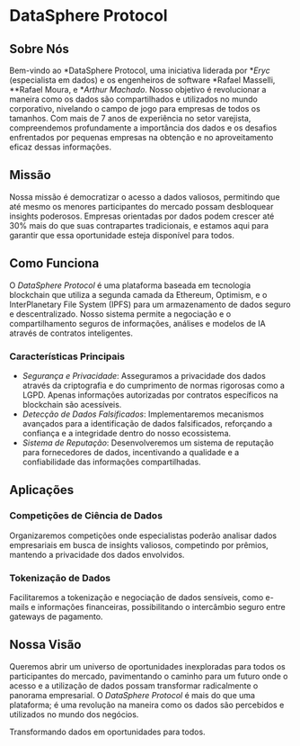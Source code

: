 # DataSphere Protocol

## Sobre Nós

Bem-vindo ao *DataSphere Protocol, uma iniciativa liderada por **Eryc* (especialista em dados) e os engenheiros de software *Rafael Masselli, **Rafael Moura, e **Arthur Machado*. Nosso objetivo é revolucionar a maneira como os dados são compartilhados e utilizados no mundo corporativo, nivelando o campo de jogo para empresas de todos os tamanhos. Com mais de 7 anos de experiência no setor varejista, compreendemos profundamente a importância dos dados e os desafios enfrentados por pequenas empresas na obtenção e no aproveitamento eficaz dessas informações.

## Missão

Nossa missão é democratizar o acesso a dados valiosos, permitindo que até mesmo os menores participantes do mercado possam desbloquear insights poderosos. Empresas orientadas por dados podem crescer até 30% mais do que suas contrapartes tradicionais, e estamos aqui para garantir que essa oportunidade esteja disponível para todos.

## Como Funciona

O *DataSphere Protocol* é uma plataforma baseada em tecnologia blockchain que utiliza a segunda camada da Ethereum, Optimism, e o InterPlanetary File System (IPFS) para um armazenamento de dados seguro e descentralizado. Nosso sistema permite a negociação e o compartilhamento seguros de informações, análises e modelos de IA através de contratos inteligentes.

### Características Principais

- *Segurança e Privacidade*: Asseguramos a privacidade dos dados através da criptografia e do cumprimento de normas rigorosas como a LGPD. Apenas informações autorizadas por contratos específicos na blockchain são acessíveis.
- *Detecção de Dados Falsificados*: Implementaremos mecanismos avançados para a identificação de dados falsificados, reforçando a confiança e a integridade dentro do nosso ecossistema.
- *Sistema de Reputação*: Desenvolveremos um sistema de reputação para fornecedores de dados, incentivando a qualidade e a confiabilidade das informações compartilhadas.

## Aplicações

### Competições de Ciência de Dados

Organizaremos competições onde especialistas poderão analisar dados empresariais em busca de insights valiosos, competindo por prêmios, mantendo a privacidade dos dados envolvidos.

### Tokenização de Dados

Facilitaremos a tokenização e negociação de dados sensíveis, como e-mails e informações financeiras, possibilitando o intercâmbio seguro entre gateways de pagamento.

## Nossa Visão

Queremos abrir um universo de oportunidades inexploradas para todos os participantes do mercado, pavimentando o caminho para um futuro onde o acesso e a utilização de dados possam transformar radicalmente o panorama empresarial. O *DataSphere Protocol* é mais do que uma plataforma; é uma revolução na maneira como os dados são percebidos e utilizados no mundo dos negócios.

Transformando dados em oportunidades para todos.
